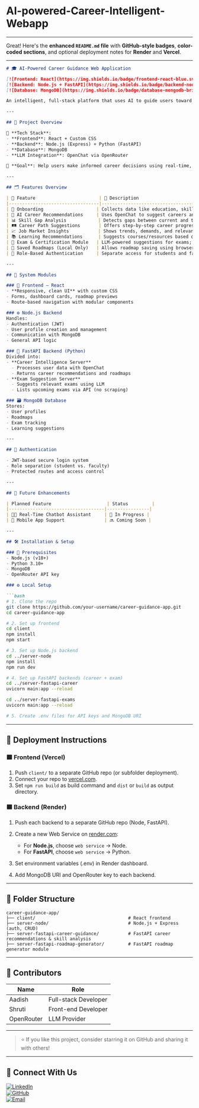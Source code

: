 # AI-powered-Career-Intelligent-Webapp
---
Great! Here's the **enhanced `README.md` file** with **GitHub-style badges**, **color-coded sections**, and optional deployment notes for **Render** and **Vercel**.

---

````markdown
# 🎓 AI-Powered Career Guidance Web Application

[![Frontend: React](https://img.shields.io/badge/frontend-react-blue.svg)]()
[![Backend: Node.js + FastAPI](https://img.shields.io/badge/backend-node.js%20%2B%20fastapi-yellow.svg)]()
[![Database: MongoDB](https://img.shields.io/badge/database-mongodb-brightgreen.svg)]()

An intelligent, full-stack platform that uses AI to guide users toward their ideal career paths. This system analyzes personal and professional data to deliver tailored career roadmaps, learning paths, skill gap analysis, and exam suggestions.

---

## 🧭 Project Overview

🚀 **Tech Stack**:
- **Frontend**: React + Custom CSS  
- **Backend**: Node.js (Express) + Python (FastAPI)  
- **Database**: MongoDB  
- **LLM Integration**: OpenChat via OpenRouter

🎯 **Goal**: Help users make informed career decisions using real-time, personalized AI recommendations.

---

## 🗂️ Features Overview

| 🚀 Feature                        | 📝 Description                                                                                   |
|----------------------------------|--------------------------------------------------------------------------------------------------|
| 👤 Onboarding                    | Collects data like education, skills, goals, interests, preferences, experience, and insights.   |
| 🧠 AI Career Recommendations     | Uses OpenChat to suggest careers and generate personalized roadmaps.                             |
| 📊 Skill Gap Analysis            | Detects gaps between current and target career skills.                                           |
| 🛤️ Career Path Suggestions       | Offers step-by-step career progression plans.                                                    |
| 📈 Job Market Insights           | Shows trends, demands, and relevant skills by industry/role.                                     |
| 📚 Learning Recommendations      | Suggests courses/resources based on identified gaps.                                             |
| 📝 Exam & Certification Module   | LLM-powered suggestions for exams; API-based upcoming exam listings and deadline tracking.       |
| 💾 Saved Roadmaps (Local Only)   | Allows roadmap saving using browser local storage (no login required).                          |
| 🔐 Role-Based Authentication     | Separate access for students and faculty using JWT tokens.                                       |

---

## 🧩 System Modules

### 🎨 Frontend – React
- **Responsive, clean UI** with custom CSS  
- Forms, dashboard cards, roadmap previews  
- Route-based navigation with modular components

### ⚙️ Node.js Backend
Handles:
- Authentication (JWT)  
- User profile creation and management  
- Communication with MongoDB  
- General API logic

### 🧠 FastAPI Backend (Python)
Divided into:
- **Career Intelligence Server**  
  - Processes user data with OpenChat  
  - Returns career recommendations and roadmaps  
- **Exam Suggestion Server**  
  - Suggests relevant exams using LLM  
  - Lists upcoming exams via API (no scraping)

### 🗃️ MongoDB Database
Stores:
- User profiles  
- Roadmaps  
- Exam tracking  
- Learning suggestions

---

## 🔐 Authentication

- JWT-based secure login system  
- Role separation (student vs. faculty)  
- Protected routes and access control

---

## 📱 Future Enhancements

| Planned Feature                     | Status         |
|------------------------------------|----------------|
| 🧑‍🏫 Real-Time Chatbot Assistant     | 🚧 In Progress |
| 📲 Mobile App Support               | 🔜 Coming Soon |

---

## 🛠️ Installation & Setup

### 🔧 Prerequisites
- Node.js (v18+)  
- Python 3.10+  
- MongoDB  
- OpenRouter API key  

### ⚙️ Local Setup

```bash
# 1. Clone the repo
git clone https://github.com/your-username/career-guidance-app.git
cd career-guidance-app

# 2. Set up frontend
cd client
npm install
npm start

# 3. Set up Node.js backend
cd ../server-node
npm install
npm run dev

# 4. Set up FastAPI backends (career + exam)
cd ../server-fastapi-career
uvicorn main:app --reload

cd ../server-fastapi-exams
uvicorn main:app --reload

# 5. Create .env files for API keys and MongoDB URI
````

---

## 🚀 Deployment Instructions

### 🟪 Frontend (Vercel)

1. Push `client/` to a separate GitHub repo (or subfolder deployment).
2. Connect your repo to [vercel.com](https://vercel.com).
3. Set `npm run build` as build command and `dist` or `build` as output directory.

### 🟦 Backend (Render)

1. Push each backend to a separate GitHub repo (Node, FastAPI).
2. Create a new Web Service on [render.com](https://render.com):

   * For **Node.js**, choose `web service` → Node.
   * For **FastAPI**, choose `web service` → Python.
3. Set environment variables (.env) in Render dashboard.
4. Add MongoDB URI and OpenRouter key to each backend.

---

## 📌 Folder Structure

```
career-guidance-app/
├── client/                                   # React frontend
├── server-node/                              # Node.js + Express (auth, CRUD)
├── server-fastapi-career-guidance/           # FastAPI career recommendations & skill analysis
├── server-fastapi-roadmap-generator/         # FastAPI roadmap generator module
```

---

## 🤝 Contributors

| Name       | Role                 |
| ---------- | -------------------- |
| Aadish     | Full-stack Developer |
| Shruti     | Front-end Developer  |
| OpenRouter | LLM Provider         |

---

> ⭐ If you like this project, consider starring it on GitHub and sharing it with others!

---

## 🔗 Connect With Us

[![LinkedIn](https://img.shields.io/badge/LinkedIn-0077B5?logo=linkedin&logoColor=white)](www.linkedin.com/in/aadishkumar-s-a7016b1b3)  
[![GitHub](https://img.shields.io/badge/GitHub-181717?logo=github&logoColor=white)](https://github.com/Aadish-KumarS)  
[![Email](https://img.shields.io/badge/Email-D14836?logo=gmail&logoColor=white)](mailto:aadishkumarak90@gmail.com)
```
